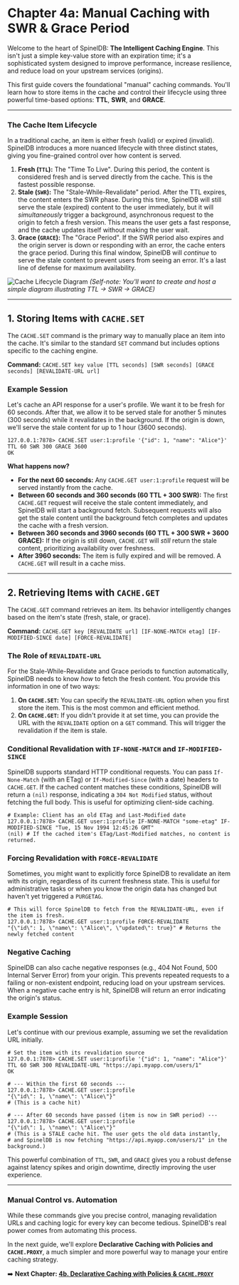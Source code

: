# Chapter 4a: Manual Caching with SWR & Grace Period

Welcome to the heart of SpinelDB: **The Intelligent Caching Engine**. This isn't just a simple key-value store with an expiration time; it's a sophisticated system designed to improve performance, increase resilience, and reduce load on your upstream services (origins).

This first guide covers the foundational "manual" caching commands. You'll learn how to store items in the cache and control their lifecycle using three powerful time-based options: **TTL**, **SWR**, and **GRACE**.

---

### The Cache Item Lifecycle

In a traditional cache, an item is either fresh (valid) or expired (invalid). SpinelDB introduces a more nuanced lifecycle with three distinct states, giving you fine-grained control over how content is served.

1.  **Fresh (`TTL`):** The "Time To Live". During this period, the content is considered fresh and is served directly from the cache. This is the fastest possible response.
2.  **Stale (`SWR`):** The "Stale-While-Revalidate" period. After the TTL expires, the content enters the SWR phase. During this time, SpinelDB will still serve the stale (expired) content to the user immediately, but it will *simultaneously* trigger a background, asynchronous request to the origin to fetch a fresh version. This means the user gets a fast response, and the cache updates itself without making the user wait.
3.  **Grace (`GRACE`):** The "Grace Period". If the SWR period also expires and the origin server is down or responding with an error, the cache enters the grace period. During this final window, SpinelDB will *continue* to serve the stale content to prevent users from seeing an error. It's a last line of defense for maximum availability.

![Cache Lifecycle Diagram](https://your-image-host.com/cache-lifecycle.png)
*(Self-note: You'll want to create and host a simple diagram illustrating TTL -> SWR -> GRACE)*

---

## 1. Storing Items with `CACHE.SET`

The `CACHE.SET` command is the primary way to manually place an item into the cache. It's similar to the standard `SET` command but includes options specific to the caching engine.

**Command:** `CACHE.SET key value [TTL seconds] [SWR seconds] [GRACE seconds] [REVALIDATE-URL url]`

### Example Session

Let's cache an API response for a user's profile. We want it to be fresh for 60 seconds. After that, we allow it to be served stale for another 5 minutes (300 seconds) while it revalidates in the background. If the origin is down, we'll serve the stale content for up to 1 hour (3600 seconds).

```shell
127.0.0.1:7878> CACHE.SET user:1:profile '{"id": 1, "name": "Alice"}' TTL 60 SWR 300 GRACE 3600
OK
```

**What happens now?**

*   **For the next 60 seconds:** Any `CACHE.GET user:1:profile` request will be served instantly from the cache.
*   **Between 60 seconds and 360 seconds (60 TTL + 300 SWR):** The first `CACHE.GET` request will receive the stale content immediately, and SpinelDB will start a background fetch. Subsequent requests will also get the stale content until the background fetch completes and updates the cache with a fresh version.
*   **Between 360 seconds and 3960 seconds (60 TTL + 300 SWR + 3600 GRACE):** If the origin is still down, `CACHE.GET` will *still* return the stale content, prioritizing availability over freshness.
*   **After 3960 seconds:** The item is fully expired and will be removed. A `CACHE.GET` will result in a cache miss.

---

## 2. Retrieving Items with `CACHE.GET`

The `CACHE.GET` command retrieves an item. Its behavior intelligently changes based on the item's state (fresh, stale, or grace).

**Command:** `CACHE.GET key [REVALIDATE url] [IF-NONE-MATCH etag] [IF-MODIFIED-SINCE date] [FORCE-REVALIDATE]`

### The Role of `REVALIDATE-URL`

For the Stale-While-Revalidate and Grace periods to function automatically, SpinelDB needs to know *how* to fetch the fresh content. You provide this information in one of two ways:

1.  **On `CACHE.SET`:** You can specify the `REVALIDATE-URL` option when you first store the item. This is the most common and efficient method.
2.  **On `CACHE.GET`:** If you didn't provide it at set time, you can provide the URL with the `REVALIDATE` option on a `GET` command. This will trigger the revalidation if the item is stale.

### Conditional Revalidation with `IF-NONE-MATCH` and `IF-MODIFIED-SINCE`

SpinelDB supports standard HTTP conditional requests. You can pass `If-None-Match` (with an ETag) or `If-Modified-Since` (with a date) headers to `CACHE.GET`. If the cached content matches these conditions, SpinelDB will return a `(nil)` response, indicating a `304 Not Modified` status, without fetching the full body. This is useful for optimizing client-side caching.

```shell
# Example: Client has an old ETag and Last-Modified date
127.0.0.1:7878> CACHE.GET user:1:profile IF-NONE-MATCH "some-etag" IF-MODIFIED-SINCE "Tue, 15 Nov 1994 12:45:26 GMT"
(nil) # If the cached item's ETag/Last-Modified matches, no content is returned.
```

### Forcing Revalidation with `FORCE-REVALIDATE`

Sometimes, you might want to explicitly force SpinelDB to revalidate an item with its origin, regardless of its current freshness state. This is useful for administrative tasks or when you know the origin data has changed but haven't yet triggered a `PURGETAG`.

```shell
# This will force SpinelDB to fetch from the REVALIDATE-URL, even if the item is fresh.
127.0.0.1:7878> CACHE.GET user:1:profile FORCE-REVALIDATE
"{\"id\": 1, \"name\": \"Alice\", \"updated\": true}" # Returns the newly fetched content
```

### Negative Caching

SpinelDB can also cache negative responses (e.g., 404 Not Found, 500 Internal Server Error) from your origin. This prevents repeated requests to a failing or non-existent endpoint, reducing load on your upstream services. When a negative cache entry is hit, SpinelDB will return an error indicating the origin's status.

### Example Session

Let's continue with our previous example, assuming we set the revalidation URL initially.

```shell
# Set the item with its revalidation source
127.0.0.1:7878> CACHE.SET user:1:profile '{"id": 1, "name": "Alice"}' TTL 60 SWR 300 REVALIDATE-URL "https://api.myapp.com/users/1"
OK

# --- Within the first 60 seconds ---
127.0.0.1:7878> CACHE.GET user:1:profile
"{\"id\": 1, \"name\": \"Alice\"}"
# (This is a cache hit)

# --- After 60 seconds have passed (item is now in SWR period) ---
127.0.0.1:7878> CACHE.GET user:1:profile
"{\"id\": 1, \"name\": \"Alice\"}"
# (This is a STALE cache hit. The user gets the old data instantly,
# and SpinelDB is now fetching "https://api.myapp.com/users/1" in the background.)
```

This powerful combination of `TTL`, `SWR`, and `GRACE` gives you a robust defense against latency spikes and origin downtime, directly improving the user experience.

---

### Manual Control vs. Automation

While these commands give you precise control, managing revalidation URLs and caching logic for every key can become tedious. SpinelDB's real power comes from automating this process.

In the next guide, we'll explore **Declarative Caching with Policies and `CACHE.PROXY`**, a much simpler and more powerful way to manage your entire caching strategy.

➡️ **Next Chapter: [4b. Declarative Caching with Policies & `CACHE.PROXY`](./04b-declarative-caching-proxy.md)**
